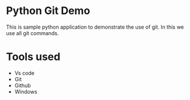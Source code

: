 # Python Git Demo

This is sample python application to demonstrate the use of git. In this we use all git commands.

# Tools used

* Vs code
* Git
* Github
* Windows
